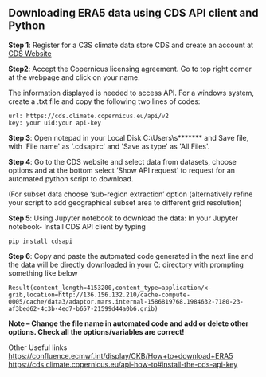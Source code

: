 ## Downloading ERA5 data using CDS API client and Python

**Step 1**: Register for a  C3S climate data store CDS and create an account at [CDS Website](https://cds.climate.copernicus.eu/#!/home)

**Step2**: Accept the Copernicus licensing agreement. Go to top right corner at the webpage and click on your name. 

The information displayed is needed to access API. For a windows system, create a .txt file and copy the following two lines of codes: 
```
url: https://cds.climate.copernicus.eu/api/v2
key: your uid:your api-key
```

**Step 3**: Open notepad in your Local Disk C:\Users\s******* and Save file, with 'File name' as '.cdsapirc' and 'Save as type' as 'All Files'.

**Step 4**: Go to the CDS website and select data from datasets, choose options and at the bottom select ‘Show API request’ to request for an automated python script to download. 

(For subset data choose ‘sub-region extraction’ option (alternatively refine your script to add geographical subset area to different grid resolution)

**Step 5**: Using Jupyter notebook to download the data: In your Jupyter notebook- 
Install CDS API client by typing
```
pip install cdsapi 
``` 

**Step 6**: Copy and paste the automated code generated in the next line and the data will be directly downloaded in your C: directory with prompting something like below

```
Result(content_length=4153200,content_type=application/x-grib,location=http://136.156.132.210/cache-compute-0005/cache/data3/adaptor.mars.internal-1586819768.1984632-7180-23-af3bed62-4c3b-4ed7-b657-21599d44a0b6.grib)
```

**Note – Change the file name in automated code and add or delete other options. Check all the options/variables are correct!**

Other Useful links
https://confluence.ecmwf.int/display/CKB/How+to+download+ERA5
https://cds.climate.copernicus.eu/api-how-to#install-the-cds-api-key
